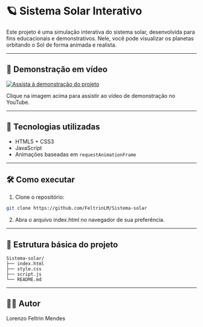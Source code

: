 # 🪐 Sistema Solar Interativo

Este projeto é uma simulação interativa do sistema solar, desenvolvida para fins educacionais e demonstrativos. Nele, você pode visualizar os planetas orbitando o Sol de forma animada e realista.

---

## 🎥 Demonstração em vídeo

[![Assista à demonstração do projeto](https://img.youtube.com/vi/o8BluUPWNo8/hqdefault.jpg)](https://www.youtube.com/watch?v=o8BluUPWNo8)

Clique na imagem acima para assistir ao vídeo de demonstração no YouTube.

---

## 🚀 Tecnologias utilizadas

- HTML5 + CSS3
- JavaScript 
- Animações baseadas em `requestAnimationFrame`

---

## 🛠️ Como executar

1. Clone o repositório:

```bash
git clone https://github.com/FeltrinLM/Sistema-solar
``` 

2. Abra o arquivo index.html no navegador de sua preferência.

--- 

## 📁 Estrutura básica do projeto

```
Sistema-solar/
├── index.html
├── style.css
├── script.js
└── README.md
```

--- 

## 👨‍💻 Autor

Lorenzo Feltrin Mendes
